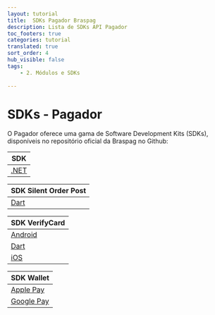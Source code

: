 ```yaml
---
layout: tutorial
title:  SDKs Pagador Braspag
description: Lista de SDKs API Pagador
toc_footers: true
categories: tutorial
translated: true
sort_order: 4
hub_visible: false
tags:
    - 2. Módulos e SDKs
    
---
```


# SDKs - Pagador

O Pagador oferece uma gama de Software Development Kits (SDKs), disponíveis no repositório oficial da Braspag no Github:

|**SDK**|
|-|
|[.NET](https://github.com/Braspag/BraspagApiDotNetSdk)|

|**SDK Silent Order Post**|
|-|
|[Dart](https://github.com/Braspag/braspag_silent_order_post_dart)|

|**SDK VerifyCard**|
|-|
|[Android](https://github.com/Braspag/verify-card-android)|
|[Dart](https://github.com/Braspag/braspag_verify_card_dart)|
|[iOS](https://github.com/Braspag/verify-card-ios)|

|**SDK Wallet**|
|-|
|[Apple Pay](https://github.com/Braspag/braspag-apple-pay)|
|[Google Pay](https://github.com/Braspag/braspag-google-pay)|
